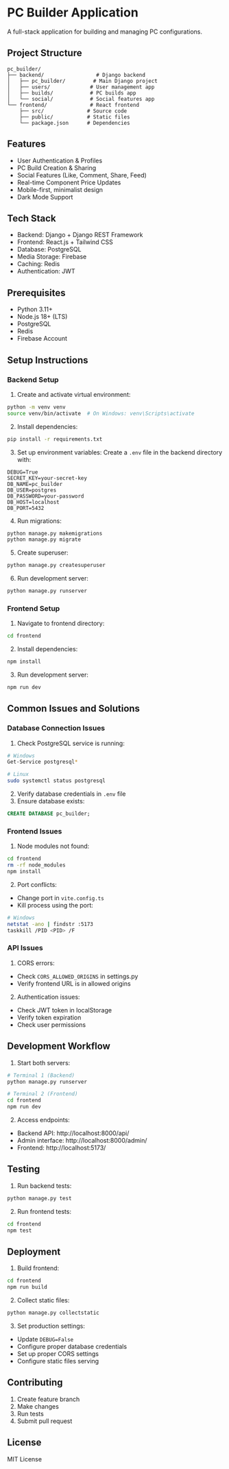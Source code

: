 # PC Builder Application

A full-stack application for building and managing PC configurations.

## Project Structure

```
pc_builder/
├── backend/                 # Django backend
│   ├── pc_builder/         # Main Django project
│   ├── users/             # User management app
│   ├── builds/            # PC builds app
│   └── social/            # Social features app
└── frontend/              # React frontend
    ├── src/              # Source code
    ├── public/           # Static files
    └── package.json      # Dependencies
```

## Features

- User Authentication & Profiles
- PC Build Creation & Sharing
- Social Features (Like, Comment, Share, Feed)
- Real-time Component Price Updates
- Mobile-first, minimalist design
- Dark Mode Support

## Tech Stack

- Backend: Django + Django REST Framework
- Frontend: React.js + Tailwind CSS
- Database: PostgreSQL
- Media Storage: Firebase
- Caching: Redis
- Authentication: JWT

## Prerequisites

- Python 3.11+
- Node.js 18+ (LTS)
- PostgreSQL
- Redis
- Firebase Account

## Setup Instructions

### Backend Setup

1. Create and activate virtual environment:
```bash
python -m venv venv
source venv/bin/activate  # On Windows: venv\Scripts\activate
```

2. Install dependencies:
```bash
pip install -r requirements.txt
```

3. Set up environment variables:
Create a `.env` file in the backend directory with:
```
DEBUG=True
SECRET_KEY=your-secret-key
DB_NAME=pc_builder
DB_USER=postgres
DB_PASSWORD=your-password
DB_HOST=localhost
DB_PORT=5432
```

4. Run migrations:
```bash
python manage.py makemigrations
python manage.py migrate
```

5. Create superuser:
```bash
python manage.py createsuperuser
```

6. Run development server:
```bash
python manage.py runserver
```

### Frontend Setup

1. Navigate to frontend directory:
```bash
cd frontend
```

2. Install dependencies:
```bash
npm install
```

3. Run development server:
```bash
npm run dev
```

## Common Issues and Solutions

### Database Connection Issues

1. Check PostgreSQL service is running:
```bash
# Windows
Get-Service postgresql*

# Linux
sudo systemctl status postgresql
```

2. Verify database credentials in `.env` file
3. Ensure database exists:
```sql
CREATE DATABASE pc_builder;
```

### Frontend Issues

1. Node modules not found:
```bash
cd frontend
rm -rf node_modules
npm install
```

2. Port conflicts:
- Change port in `vite.config.ts`
- Kill process using the port:
```bash
# Windows
netstat -ano | findstr :5173
taskkill /PID <PID> /F
```

### API Issues

1. CORS errors:
- Check `CORS_ALLOWED_ORIGINS` in settings.py
- Verify frontend URL is in allowed origins

2. Authentication issues:
- Check JWT token in localStorage
- Verify token expiration
- Check user permissions

## Development Workflow

1. Start both servers:
```bash
# Terminal 1 (Backend)
python manage.py runserver

# Terminal 2 (Frontend)
cd frontend
npm run dev
```

2. Access endpoints:
- Backend API: http://localhost:8000/api/
- Admin interface: http://localhost:8000/admin/
- Frontend: http://localhost:5173/

## Testing

1. Run backend tests:
```bash
python manage.py test
```

2. Run frontend tests:
```bash
cd frontend
npm test
```

## Deployment

1. Build frontend:
```bash
cd frontend
npm run build
```

2. Collect static files:
```bash
python manage.py collectstatic
```

3. Set production settings:
- Update `DEBUG=False`
- Configure proper database credentials
- Set up proper CORS settings
- Configure static files serving

## Contributing

1. Create feature branch
2. Make changes
3. Run tests
4. Submit pull request

## License

MIT License 